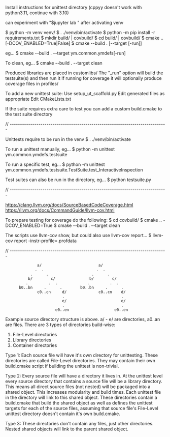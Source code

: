 Install instructions for unittest directory
(cppyy doesn't work with python3.11, continue with 3.10)

can experiment with "$jupyter lab <name-of-file>" after activating venv

$ python -m venv venv/
$ . ./venv/bin/activate
$ python -m pip install -r requirements.txt
$ mkdir build/ | covbuild/
$ cd build/ | covbuild/
$ cmake .. [-DCOV_ENABLED=True|False]
$ cmake --build . [--target <suite-name>[-run]]

eg...
$ cmake --build . --target ym.common.ymdefs[-run]

To clean, eg...
$ cmake --build . --target clean

Produced libraries are placed in customlibs/
The "_run" option will build the testsuite(s) and then run it
If running for coverage it will optionally produce coverage files in profiles/

To add a new unittest suite:
Use setup_ut_scaffold.py
Edit generated files as appropriate
Edit CMakeLists.txt

If the suite requires extra care to test you can add a custom build.cmake to the test suite directory

// -----------------------------------------------------------------------------

Unittests require to be run in the venv
$ . ./venv/bin/activate

To run a unittest manually, eg...
$ python -m unittest ym.common.ymdefs.testsuite

To run a specific test, eg...
$ python -m unittest ym.common.ymdefs.testsuite.TestSuite.test_InteractiveInspection

Test suites can also be run in the directory, eg...
$ python testsuite.py

// -----------------------------------------------------------------------------

<https://clang.llvm.org/docs/SourceBasedCodeCoverage.html>
<https://llvm.org/docs/CommandGuide/llvm-cov.html>

To prepare testing for coverage do the following:
$ cd covbuild/
$ cmake .. -DCOV_ENABLED=True
$ cmake --build . --target clean

The scripts use llvm-cov show, but could also use llvm-cov report...
$ llvm-cov report <desired-obj-file> -instr-profile=<testsuite>.profdata

// -----------------------------------------------------------------------------

                  a/                         a/
                 .  .                       .  .
               .      .                   .      .
              b/        c/               b/        c/
             .         .  .             .         .  .
          b0..bn     .      .        b0..bn     .      .
                  c0..cn     d/              c0..cn    d/
                             .                         .
                             e/                        e/
                             .                         .
                          e0..en                    e0..en

Example source directory structure is above. a/ - e/ are directories, a0..an are files.
There are 3 types of directories build-wise:
   1) File-Level directories
   2) Library    directories
   3) Container  directories

Type 1:
   Each source file will have it's own directory for unittesting. These directories
      are called File-Level directories. They may contain their own build.cmake
      script if building the unittest is non-trivial.

Type 2:
   Every source file will have a directory it lives in. At the unittest level every
      source directory that contains a source file will be a library directory. This
      means all direct source files (not nested) will be packaged into a shared object.
      This increases modularity and build times. Each unittest file in the directory
      will link to this shared object.
   These directories contain a build.cmake that build the shared object as well as
      defines the unittest targets for each of the source files, assuming that source
      file's File-Level unittest directory doesn't contain it's own build.cmake.

Type 3:
   These directories don't contain any files, just other directories. Nested shared
      objects will link to the parent shared object.

